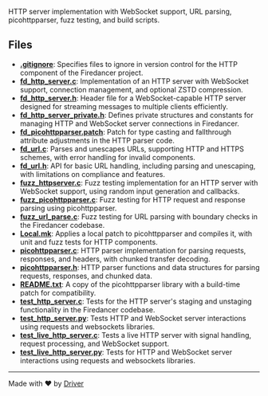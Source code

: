 <!--------------------------------------------------------------------------------->
<!-- IMPORTANT: This file is auto-generated by Driver (https://driver.ai). -------->
<!-- Manual edits may be overwritten on future commits. --------------------------->
<!--------------------------------------------------------------------------------->

HTTP server implementation with WebSocket support, URL parsing, picohttpparser, fuzz testing, and build scripts.


## Files
- **[.gitignore](.gitignore.md)**: Specifies files to ignore in version control for the HTTP component of the Firedancer project.
- **[fd_http_server.c](fd_http_server.c.md)**: Implementation of an HTTP server with WebSocket support, connection management, and optional ZSTD compression.
- **[fd_http_server.h](fd_http_server.h.md)**: Header file for a WebSocket-capable HTTP server designed for streaming messages to multiple clients efficiently.
- **[fd_http_server_private.h](fd_http_server_private.h.md)**: Defines private structures and constants for managing HTTP and WebSocket server connections in Firedancer.
- **[fd_picohttpparser.patch](fd_picohttpparser.patch.md)**: Patch for type casting and fallthrough attribute adjustments in the HTTP parser code.
- **[fd_url.c](fd_url.c.md)**: Parses and unescapes URLs, supporting HTTP and HTTPS schemes, with error handling for invalid components.
- **[fd_url.h](fd_url.h.md)**: API for basic URL handling, including parsing and unescaping, with limitations on compliance and features.
- **[fuzz_httpserver.c](fuzz_httpserver.c.md)**: Fuzz testing implementation for an HTTP server with WebSocket support, using random input generation and callbacks.
- **[fuzz_picohttpparser.c](fuzz_picohttpparser.c.md)**: Fuzz testing for HTTP request and response parsing using picohttpparser.
- **[fuzz_url_parse.c](fuzz_url_parse.c.md)**: Fuzz testing for URL parsing with boundary checks in the Firedancer codebase.
- **[Local.mk](Local.mk.md)**: Applies a local patch to picohttpparser and compiles it, with unit and fuzz tests for HTTP components.
- **[picohttpparser.c](picohttpparser.c.md)**: HTTP parser implementation for parsing requests, responses, and headers, with chunked transfer decoding.
- **[picohttpparser.h](picohttpparser.h.md)**: HTTP parser functions and data structures for parsing requests, responses, and chunked data.
- **[README.txt](README.txt.md)**: A copy of the picohttpparser library with a build-time patch for compatibility.
- **[test_http_server.c](test_http_server.c.md)**: Tests for the HTTP server's staging and unstaging functionality in the Firedancer codebase.
- **[test_http_server.py](test_http_server.py.md)**: Tests HTTP and WebSocket server interactions using requests and websockets libraries.
- **[test_live_http_server.c](test_live_http_server.c.md)**: Tests a live HTTP server with signal handling, request processing, and WebSocket support.
- **[test_live_http_server.py](test_live_http_server.py.md)**: Tests for HTTP and WebSocket server interactions using requests and websockets libraries.

---
Made with ❤️ by [Driver](https://www.driver.ai/)